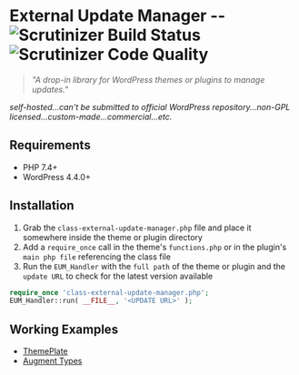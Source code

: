 # External Update Manager -- ![Scrutinizer Build Status](https://scrutinizer-ci.com/g/kermage/External-Update-Manager/badges/build.png) ![Scrutinizer Code Quality](https://scrutinizer-ci.com/g/kermage/External-Update-Manager/badges/quality-score.png)
> *"A drop-in library for WordPress themes or plugins to manage updates."*

*self-hosted...can't be submitted to official WordPress repository...non-GPL licensed...custom-made...commercial...etc.*

## Requirements
* PHP 7.4+
* WordPress 4.4.0+

## Installation
1. Grab the `class-external-update-manager.php` file and place it somewhere inside the theme or plugin directory
2. Add a `require_once` call in the theme's `functions.php` or in the plugin's `main php file` referencing the class file
3. Run the `EUM_Handler` with the `full path` of the theme or plugin and the `update URL` to check for the latest version available

```php
require_once 'class-external-update-manager.php';
EUM_Handler::run( __FILE__, '<UPDATE URL>' );
```

## Working Examples

* [ThemePlate](https://github.com/kermage/ThemePlate)
* [Augment Types](https://github.com/kermage/augment-types)
